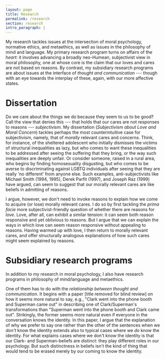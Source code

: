 ```yaml
---
layout: page
title: Research
permalink: /research
section: research
intro_paragraph: |
---
```


My research tackles issues at the intersection of moral psychology, normative ethics, and metaethics, as well as issues in the philosophy of mind and language. My primary research program turns on affairs of the *heart*: it involves advancing a broadly neo-Humean, subjectivist view in moral philosophy, one at whose core is the claim that our loves and cares are not based on reasons. By contrast, my subsidiary research programs are about issues at the interface of *thought and communication* --- though with an eye towards the interplay of these, again, with our more affective states.

# Dissertation

Do we care about the things we do because they seem to us to be good? Call the view that denies this --- that holds that our cares are not responses to reasons --- *subjectivism*. My dissertation (*Subjectivism about Love and Moral Concern*) tackles perhaps the most counterintuitive case for subjectivism, namely, that of *morally* relevant cares and concerns. Think, for instance, of the sheltered adolescent who initially dismisses the victims of structural inequalities as lazy, but who comes to want these inequalities to be addressed after seeing the suffering that they bring, or the way such inequalities are deeply unfair. Or consider someone, raised in a rural area, who begins by finding homosexuality disgusting, but who comes to be averse to discriminating against LGBTQ individuals after seeing that they are really 'no different' from anyone else. Such examples, anti-subjectivists like Michael Smith (1994, 1995), Derek Parfit (1997), and Joseph Raz (1999) have argued, can seem to suggest that our morally relevant cares are like beliefs in admitting of reasons.  

I argue, however, we don't need to invoke reasons to explain how we come to acquire (or lose) morally relevant cares. I do so by first tackling the *prima facie* more subjectivist-friendly question of whether there are reasons for *love*. Love, after all, can exhibit a similar tension: it can seem both reason responsive and yet oblivious to reasons. But I argue that we can explain the ways in which love can seem reason responsive without appealing to reasons. Having warmed up with love, I then return to morally relevant cares, and offer structurally analogous explanations of how such cares might seem explained by reasons.

# Subsidiary research programs

In addition to my research in moral psychology, I also have research programs in philosophy of mind/language and metaethics. 

One of them has to do with the *relationship between thought and communication*. It begins with a paper [title removed for blind review] on how it seems more natural to say, e.g., "Clark went into the phone booth and Superman came out" in describing one of Clark/Superman's transformations than "Superman went into the phone booth and Clark came out". Strikingly, the former seems more natural even if everyone in the conversation knows the identity. In this paper, I argue that the explanation of why we prefer to say one rather than the other of the sentences when we *don't* know the identity extends also to typical cases where we *do* know the identity. For what explains cases where we don't know the identity is that our Clark- and Superman-beliefs are distinct: they play different roles in our psychology. But such distinctness in beliefs isn't the kind of thing that would tend to be erased merely by our coming to know the identity. <!-- Our initial ignorance of the identity, in short, results in a sort of structural difference in our beliefs, a structural difference whose *residue* is what explains why the contrast persists even after the identity is known.-->

